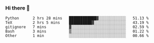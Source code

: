 ### Hi there 👋

<!--
**gustavkrist/gustavkrist** is a ✨ _special_ ✨ repository because its `README.md` (this file) appears on your GitHub profile.

Here are some ideas to get you started:

- 🔭 I’m currently working on ...
- 🌱 I’m currently learning ...
- 👯 I’m looking to collaborate on ...
- 🤔 I’m looking for help with ...
- 💬 Ask me about ...
- 📫 How to reach me: ...
- 😄 Pronouns: ...
- ⚡ Fun fact: ...
-->

<!--START_SECTION:waka-->

```text
Python      2 hrs 28 mins   ████████████▓░░░░░░░░░░░░   51.13 %
TeX         2 hrs 5 mins    ██████████▓░░░░░░░░░░░░░░   43.19 %
gitignore   7 mins          ▓░░░░░░░░░░░░░░░░░░░░░░░░   02.59 %
Bash        3 mins          ▒░░░░░░░░░░░░░░░░░░░░░░░░   01.22 %
Other       1 min           ░░░░░░░░░░░░░░░░░░░░░░░░░   00.66 %
```

<!--END_SECTION:waka-->
